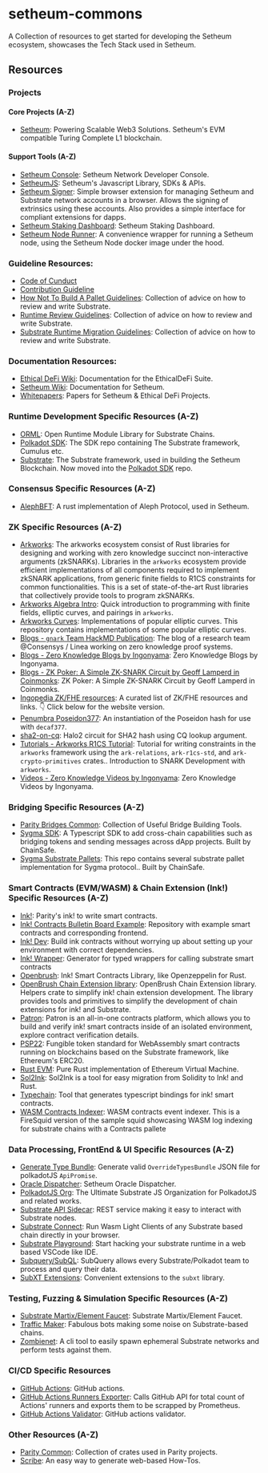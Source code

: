# setheum-commons

A Collection of resources to get started for developing the Setheum ecosystem, showcases the Tech Stack used in Setheum.

## Resources

### Projects

#### Core Projects (A-Z)
* [Setheum](https://github.com/Setheum-Labs/Setheum): Powering Scalable Web3 Solutions. Setheum's EVM compatible Turing Complete L1 blockchain.

#### Support Tools (A-Z)
* [Setheum Console](https://github.com/Setheum-Labs/console): Setheum Network Developer Console.
* [SetheumJS](https://github.com/Setheum-Labs/setheum.js): Setheum's Javascript Library, SDKs & APIs.
* [Setheum Signer](https://github.com/Setheum-Labs/setheum-signer): Simple browser extension for managing Setheum and Substrate network accounts in a browser. Allows the signing of extrinsics using these accounts. Also provides a simple interface for compliant extensions for dapps.
* [Setheum Staking Dashboard](https://github.com/Setheum-Labs/staking-dashboard): Setheum Staking Dashboard.
* [Setheum Node Runner](https://github.com/Setheum-Labs/node-runner): A convenience wrapper for running a Setheum node, using the Setheum Node docker image under the hood.

### Guideline Resources:
* [Code of Cunduct](https://github.com/Setheum-Labs/.github/blob/main/CODE_OF_CONDUCT.md)
* [Contribution Guideline](https://github.com/Setheum-Labs/.github/blob/main/CONTRIBUTING.md)
* [How Not To Build A Pallet Guidelines](https://github.com/Setheum-Labs/how-not-to-build-a-pallet-guidelines): Collection of advice on how to review and write Substrate.
* [Runtime Review Guidelines](https://github.com/Setheum-Labs/runtime-review-guidelines): Collection of advice on how to review and write Substrate.
* [Substrate Runtime Migration Guidelines](https://github.com/Setheum-Labs/substrate-migrations-guidelines): Collection of advice on how to review and write Substrate.

### Documentation Resources:
* [Ethical DeFi Wiki](https://github.com/Setheum-Labs/ethical-defi-wiki): Documentation for the EthicalDeFi Suite.
* [Setheum Wiki](https://github.com/Setheum-Labs/setheum-wiki): Documentation for Setheum.
* [Whitepapers](https://github.com/Setheum-Labs/Setheum-Labs-White-Papers): Papers for Setheum & Ethical DeFi Projects.

### Runtime Development Specific Resources (A-Z)
* [ORML](https://github.com/open-web3-stack/open-runtime-module-library): Open Runtime Module Library for Substrate Chains.
* [Polkadot SDK](https://github.com/paritytech/polkadot-sdk): The SDK repo containing The Substrate framework, Cumulus etc.
* [Substrate](https://github.com/paritytech/substrate): The Substrate framework, used in building the Setheum Blockchain. Now moved into the [Polkadot SDK](https://github.com/paritytech/polkadot-sdk) repo.

### Consensus Specific Resources (A-Z)
* [AlephBFT](https://github.com/aleph-zero-foundation/AlephBFT): A rust implementation of Aleph Protocol, used in Setheum.

###  ZK Specific Resources (A-Z)
* [Arkworks](https://github.com/arkworks-rs/r1cs-tutorial/): The arkworks ecosystem consist of Rust libraries for designing and working with zero knowledge succinct non-interactive arguments (zkSNARKs). Libraries in the `arkworks` ecosystem provide efficient implementations of all components required to implement zkSNARK applications, from generic finite fields to R1CS constraints for common functionalities. This is a set of state-of-the-art Rust libraries that collectively provide tools to program zkSNARKs.
* [Arkworks Algebra Intro](https://github.com/Pratyush/algebra-intro): Quick introduction to programming with finite fields, elliptic curves, and pairings in `arkworks`.
* [Arkworks Curves](https://github.com/arkworks-rs/curves): Implementations of popular elliptic curves. This repository contains implementations of some popular elliptic curves.
* [Blogs - `gnark` Team HackMD Publication](https://hackmd.io/@gnark): The blog of a research team @Consensys / Linea working on zero knowledge proof systems.
* [Blogs - Zero Knowledge Blogs by Ingonyama](https://www.ingonyama.com/blog): Zero Knowledge Blogs by Ingonyama.
* [Blogs - ZK Poker: A Simple ZK-SNARK Circuit by Geoff Lamperd in Coinmonks](https://medium.com/coinmonks/zk-poker-a-simple-zk-snark-circuit-8ec8d0c5ee52): ZK Poker: A Simple ZK-SNARK Circuit by Geoff Lamperd in Coinmonks.
* [Ingopedia ZK/FHE resources](https://github.com/ingonyama-zk/ingopedia): A curated list of ZK/FHE resources and links. 👇 Click below for the website version.
* [Penumbra Poseidon377](https://github.com/penumbra-zone/poseidon377): An instantiation of the Poseidon hash for use with `decaf377`.
* [sha2-on-cq](https://github.com/aleph-zero-foundation/sha2-on-cq): Halo2 circuit for SHA2 hash using CQ lookup argument.
* [Tutorials - Arkworks R1CS Tutorial](https://github.com/arkworks-rs/r1cs-tutorial/): Tutorial for writing constraints in the `arkworks` framework using the `ark-relations`, `ark-r1cs-std`, and `ark-crypto-primitives` crates.. Introduction to SNARK Development with `arkworks`.
* [Videos - Zero Knowledge Videos by Ingonyama](https://www.ingonyama.com/videos): Zero Knowledge Videos by Ingonyama.

### Bridging Specific Resources (A-Z)
* [Parity Bridges Common](https://github.com/paritytech/parity-bridges-common): Collection of Useful Bridge Building Tools.
* [Sygma SDK](https://github.com/sygmaprotocol/sygma-sdk): A Typescript SDK to add cross-chain capabilities such as bridging tokens and sending messages across dApp projects. Built by ChainSafe.
* [Sygma Substrate Pallets](https://github.com/sygmaprotocol/sygma-substrate-pallets): This repo contains several substrate pallet implementation for Sygma protocol.. Built by ChainSafe.

### Smart Contracts (EVM/WASM) & Chain Extension (Ink!) Specific Resources (A-Z)
* [Ink!](https://github.com/paritytech/ink): Parity's ink! to write smart contracts.
* [Ink! Contracts Bulletin Board Example](https://github.com/Setheum-Labs/ink-contracts-bulletin-board-example): Repository with example smart contracts and corresponding frontend.
* [Ink! Dev](https://github.com/Setheum-Labs/docker-ink-dev): Build ink contracts without worrying up about setting up your environment with correct dependencies.
* [Ink! Wrapper](https://github.com/Cardinal-Cryptography/ink-wrapper): Generator for typed wrappers for calling substrate smart contracts
* [Openbrush](https://github.com/Brushfam/openbrush-contracts): Ink! Smart Contracts Library, like Openzeppelin for Rust.
* [OpenBrush Chain Extension library](https://github.com/Brushfam/obce): OpenBrush Chain Extension library. Helpers crate to simplify ink! chain extension development. The library provides tools and primitives to simplify the development of chain extensions for ink! and Substrate.
* [Patron](https://patron.works/): Patron is an all-in-one contracts platform, which allows you to build and verify ink! smart contracts inside of an isolated environment, explore contract verification details.
* [PSP22](https://github.com/Cardinal-Cryptography/PSP22): Fungible token standard for WebAssembly smart contracts running on blockchains based on the Substrate framework, like Ethereum's ERC20.
* [Rust EVM](https://github.com/rust-blockchain/evm): Pure Rust implementation of Ethereum Virtual Machine.
* [Sol2Ink](https://github.com/Brushfam/sol2ink): Sol2Ink is a tool for easy migration from Solidity to Ink! and Rust.
* [Typechain](https://github.com/Brushfam/typechain-polkadot): Tool that generates typescript bindings for ink! smart contracts.
* [WASM Contracts Indexer](https://github.com/Setheum-Labs/wasm-contracts-indexer): WASM contracts event indexer. This is a FireSquid version of the sample squid showcasing WASM log indexing for substrate chains with a Contracts pallete

### Data Processing, FrontEnd & UI Specific Resources (A-Z)
* [Generate Type Bundle](https://github.com/paritytech/generate-type-bundle): Generate valid `OverrideTypesBundle` JSON file for polkadotJS `ApiPromise`.
* [Oracle Dispatcher](https://github.com/setheum-js/setheum-oracle-dispatcher): Setheum Oracle Dispatcher.
* [PolkadotJS Org](https://github.com/polkadot-js/): The Ultimate Substrate JS Organization for PolkadotJS and related works.
* [Substrate API Sidecar](https://github.com/paritytech/substrate-api-sidecar): REST service making it easy to interact with Substrate nodes.
* [Substrate Connect](https://github.com/paritytech/substrate-connect): Run Wasm Light Clients of any Substrate based chain directly in your browser.
* [Substrate Playground](https://github.com/paritytech/substrate-playground): Start hacking your substrate runtime in a web based VSCode like IDE.
* [Subquery/SubQL](https://github.com/subquery/subql): SubQuery allows every Substrate/Polkadot team to process and query their data.
* [SubXT Extensions](https://github.com/Setheum-Labs/subxtxt):  Convenient extensions to the `subxt` library.

### Testing, Fuzzing & Simulation Specific Resources (A-Z)
* [Substrate Martix/Element Faucet](https://github.com/Setheum-Labs/substrate-matrix-faucet): Substrate Martix/Element Faucet.
* [Traffic Maker](https://github.com/Setheum-Labs/traffic-maker): Fabulous bots making some noise on Substrate-based chains.
* [Zombienet](https://github.com/Setheum-Labs/zombienet): A cli tool to easily spawn ephemeral Substrate networks and perform tests against them.

### CI/CD Specific Resources
* [GitHub Actions](https://github.com/Setheum-Labs/github-actions): GitHub actions.
* [GitHub Actions Runners Exporter](https://github.com/Setheum-Labs/github-actions-validator): Calls GitHub API for total count of Actions' runners and exports them to be scrapped by Prometheus.
* [GitHub Actions Validator](https://github.com/Setheum-Labs/github-actions-runners-exporter): GitHub actions validator.

### Other Resources (A-Z)
* [Parity Common](https://github.com/paritytech/parity-common): Collection of crates used in Parity projects.
* [Scribe](https://scribehow.com/): An easy way to generate web-based How-Tos.
